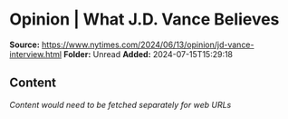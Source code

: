 # Opinion | What J.D. Vance Believes

**Source:** https://www.nytimes.com/2024/06/13/opinion/jd-vance-interview.html
**Folder:** Unread
**Added:** 2024-07-15T15:29:18




## Content
*Content would need to be fetched separately for web URLs*
